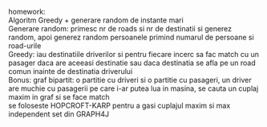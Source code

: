 homework:\
Algoritm Greedy + generare random de instante mari\
Generare random: primesc nr de roads si nr de destinatii si generez random, apoi generez random persoanele primind numarul de persoane si road-urile\
Greedy: iau destinatiile driverilor si pentru fiecare incerc sa fac match cu un pasager daca are aceeasi destinatie sau daca destinatia se afla pe un road comun inainte de destinatia driverului\
Bonus: graf bipartit: o partitie cu driveri si o partitie cu pasageri, un driver are muchie cu pasagerii pe care i-ar putea lua in masina, se cauta un cuplaj maxim in graf si se face match\
se foloseste HOPCROFT-KARP pentru a gasi cuplajul maxim si max independent set din GRAPH4J
